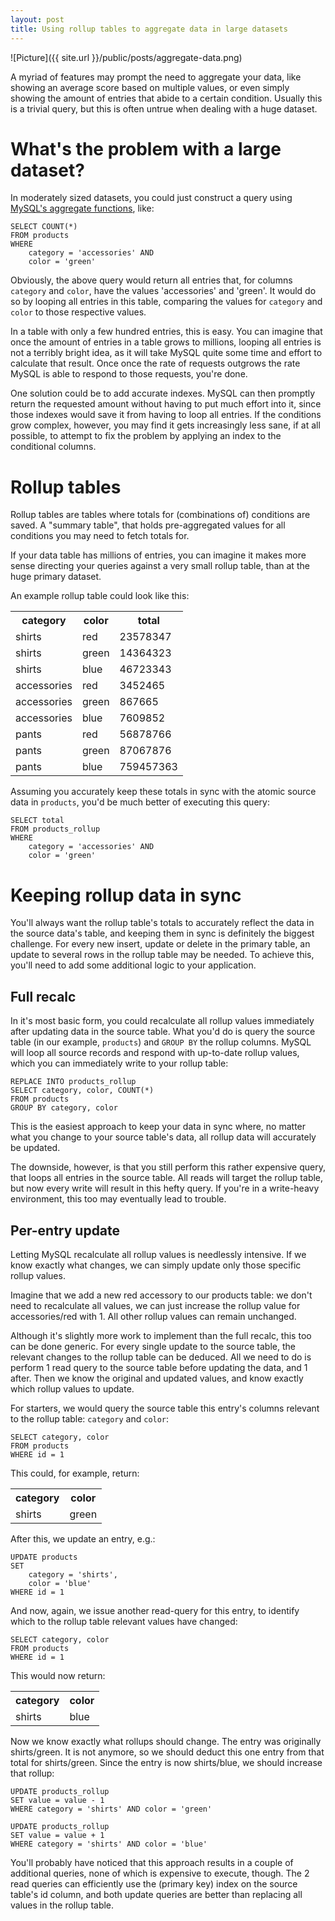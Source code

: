 ```yaml
---
layout: post
title: Using rollup tables to aggregate data in large datasets
---
```


![Picture]({{ site.url }}/public/posts/aggregate-data.png)

A myriad of features may prompt the need to aggregate your data, like showing an average score based on multiple values, or even simply showing the amount of entries that abide to a certain condition. Usually this is a trivial query, but this is often untrue when dealing with a huge dataset.

<!-- more -->

# What's the problem with a large dataset?

In moderately sized datasets, you could just construct a query using [MySQL's aggregate functions](http://dev.mysql.com/doc/refman/5.7/en/group-by-functions.html), like:

    SELECT COUNT(*)
    FROM products
    WHERE
        category = 'accessories' AND
        color = 'green'

Obviously, the above query would return all entries that, for columns `category` and `color`, have the values 'accessories' and 'green'. It would do so by looping all entries in this table, comparing the values for `category` and `color` to those respective values.

In a table with only a few hundred entries, this is easy. You can imagine that once the amount of entries in a table grows to millions, looping all entries is not a terribly bright idea, as it will take MySQL quite some time and effort to calculate that result. Once once the rate of requests outgrows the rate MySQL is able to respond to those requests, you're done.

One solution could be to add accurate indexes. MySQL can then promptly return the requested amount without having to put much effort into it, since those indexes would save it from having to loop all entries. If the conditions grow complex, however, you may find it gets increasingly less sane, if at all possible, to attempt to fix the problem by applying an index to the conditional columns.

# Rollup tables

Rollup tables are tables where totals for (combinations of) conditions are saved. A "summary table", that holds pre-aggregated values for all conditions you may need to fetch totals for.

If your data table has millions of entries, you can imagine it makes more sense directing your queries against a very small rollup table, than at the huge primary dataset.

An example rollup table could look like this:

<table>
  <tr>
		<th>category</th>
		<th>color</th>
		<th>total</th>
	</tr>
	<tr>
		<td>shirts</td>
		<td>red</td>
		<td>23578347</td>
	</tr>
	<tr>
		<td>shirts</td>
		<td>green</td>
		<td>14364323</td>
	</tr>
	<tr>
		<td>shirts</td>
		<td>blue</td>
		<td>46723343</td>
	</tr>
	<tr>
		<td>accessories</td>
		<td>red</td>
		<td>3452465</td>
	</tr>
	<tr>
		<td>accessories</td>
		<td>green</td>
		<td>867665</td>
	</tr>
	<tr>
		<td>accessories</td>
		<td>blue</td>
		<td>7609852</td>
	</tr>
	<tr>
		<td>pants</td>
		<td>red</td>
		<td>56878766</td>
	</tr>
	<tr>
		<td>pants</td>
		<td>green</td>
		<td>87067876</td>
	</tr>
	<tr>
		<td>pants</td>
		<td>blue</td>
		<td>759457363</td>
	</tr>
</table>

Assuming you accurately keep these totals in sync with the atomic source data in `products`, you'd be much better of executing this query:

    SELECT total
    FROM products_rollup
    WHERE
        category = 'accessories' AND
        color = 'green'

# Keeping rollup data in sync

You'll always want the rollup table's totals to accurately reflect the data in the source data's table, and keeping them in sync is definitely the biggest challenge. For every new insert, update or delete in the primary table, an update to several rows in the rollup table may be needed. To achieve this, you'll need to add some additional logic to your application.

## Full recalc

In it's most basic form, you could recalculate all rollup values immediately after updating data in the source table. What you'd do is query the source table (in our example, `products`) and `GROUP BY` the rollup columns. MySQL will loop all source records and respond with up-to-date rollup values, which you can immediately write to your rollup table:

    REPLACE INTO products_rollup
    SELECT category, color, COUNT(*)
    FROM products
    GROUP BY category, color

This is the easiest approach to keep your data in sync where, no matter what you change to your source table's data, all rollup data will accurately be updated.

The downside, however, is that you still perform this rather expensive query, that loops all entries in the source table. All reads will target the rollup table, but now every write will result in this hefty query. If you're in a write-heavy environment, this too may eventually lead to trouble.

## Per-entry update

Letting MySQL recalculate all rollup values is needlessly intensive. If we know exactly what changes, we can simply update only those specific rollup values.

Imagine that we add a new red accessory to our products table: we don't need to recalculate all values, we can just increase the rollup value for accessories/red with 1. All other rollup values can remain unchanged.

Although it's slightly more work to implement than the full recalc, this too can be done generic. For every single update to the source table, the relevant changes to the rollup table can be deduced. All we need to do is perform 1 read query to the source table before updating the data, and 1 after. Then we know the original and updated values, and know exactly which rollup values to update.

For starters, we would query the source table this entry's columns relevant to the rollup table: `category` and `color`:

    SELECT category, color
    FROM products
    WHERE id = 1

This could, for example, return:

<table>
	<tr>
		<th>category</th>
		<th>color</th>
	</tr>
	<tr>
		<td>shirts</td>
		<td>green</td>
	</tr>
</table>

After this, we update an entry, e.g.:

    UPDATE products
    SET
        category = 'shirts',
        color = 'blue'
    WHERE id = 1

And now, again, we issue another read-query for this entry, to identify which to the rollup table relevant values have changed:

    SELECT category, color
    FROM products
    WHERE id = 1

This would now return:

<table>
	<tr>
		<th>category</th>
		<th>color</th>
	</tr>
	<tr>
		<td>shirts</td>
		<td>blue</td>
	</tr>
</table>

Now we know exactly what rollups should change. The entry was originally shirts/green. It is not anymore, so we should deduct this one entry from that total for shirts/green. Since the entry is now shirts/blue, we should increase that rollup:

    UPDATE products_rollup
    SET value = value - 1
    WHERE category = 'shirts' AND color = 'green'

    UPDATE products_rollup
    SET value = value + 1
    WHERE category = 'shirts' AND color = 'blue'

You'll probably have noticed that this approach results in a couple of additional queries, none of which is expensive to execute, though. The 2 read queries can efficiently use the (primary key) index on the source table's id column, and both update queries are better than replacing all values in the rollup table.